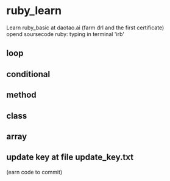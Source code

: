 # ruby_learn
Learn ruby_basic at daotao.ai (farm đrl and the first certificate)  
opend soursecode ruby: typing in terminal 'irb'
## loop
## conditional
## method
## class
## array



## update key at file update_key.txt
(earn code to commit)